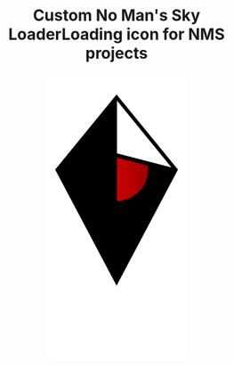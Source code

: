 
<div align="center">
  <h1> Custom No Man's Sky Loader</h1?

  <p>Loading icon for NMS projects</p>

  <img src="https://raw.githubusercontent.com/AssistantNMS/nms-loader/ad9ed46839cfd9a887b7160c33a6062bcb796a6b/loader.svg" width="50%" />
</div>
